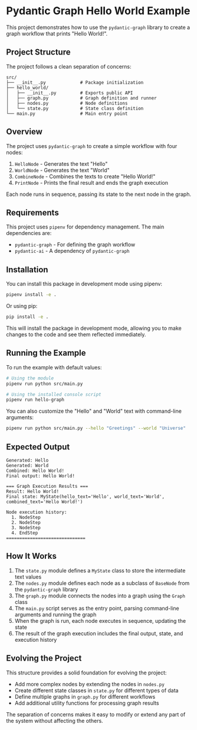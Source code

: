 # Pydantic Graph Hello World Example

This project demonstrates how to use the `pydantic-graph` library to create a graph workflow that prints "Hello World!".

## Project Structure

The project follows a clean separation of concerns:

```
src/
├── __init__.py             # Package initialization
├── hello_world/
│   ├── __init__.py         # Exports public API
│   ├── graph.py            # Graph definition and runner
│   ├── nodes.py            # Node definitions
│   └── state.py            # State class definition
└── main.py                 # Main entry point
```

## Overview

The project uses `pydantic-graph` to create a simple workflow with four nodes:

1. `HelloNode` - Generates the text "Hello"
2. `WorldNode` - Generates the text "World"
3. `CombineNode` - Combines the texts to create "Hello World!"
4. `PrintNode` - Prints the final result and ends the graph execution

Each node runs in sequence, passing its state to the next node in the graph.

## Requirements

This project uses `pipenv` for dependency management. The main dependencies are:

- `pydantic-graph` - For defining the graph workflow
- `pydantic-ai` - A dependency of `pydantic-graph`

## Installation

You can install this package in development mode using pipenv:

```bash
pipenv install -e .
```

Or using pip:

```bash
pip install -e .
```

This will install the package in development mode, allowing you to make changes to the code and see them reflected immediately.

## Running the Example

To run the example with default values:

```bash
# Using the module
pipenv run python src/main.py

# Using the installed console script
pipenv run hello-graph
```

You can also customize the "Hello" and "World" text with command-line arguments:

```bash
pipenv run python src/main.py --hello "Greetings" --world "Universe"
```

## Expected Output

```
Generated: Hello
Generated: World
Combined: Hello World!
Final output: Hello World!

=== Graph Execution Results ===
Result: Hello World!
Final state: MyState(hello_text='Hello', world_text='World', combined_text='Hello World!')

Node execution history:
  1. NodeStep
  2. NodeStep
  3. NodeStep
  4. EndStep
==============================
```

## How It Works

1. The `state.py` module defines a `MyState` class to store the intermediate text values
2. The `nodes.py` module defines each node as a subclass of `BaseNode` from the `pydantic-graph` library
3. The `graph.py` module connects the nodes into a graph using the `Graph` class
4. The `main.py` script serves as the entry point, parsing command-line arguments and running the graph
5. When the graph is run, each node executes in sequence, updating the state
6. The result of the graph execution includes the final output, state, and execution history

## Evolving the Project

This structure provides a solid foundation for evolving the project:

- Add more complex nodes by extending the nodes in `nodes.py`
- Create different state classes in `state.py` for different types of data
- Define multiple graphs in `graph.py` for different workflows
- Add additional utility functions for processing graph results

The separation of concerns makes it easy to modify or extend any part of the system without affecting the others. 